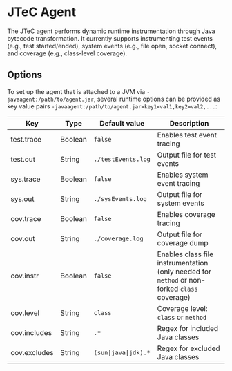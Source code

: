 # JTeC Agent

The JTeC agent performs dynamic runtime instrumentation through Java bytecode transformation.
It currently supports instrumenting test events (e.g., test started/ended), system events (e.g., file open, socket
connect), and coverage (e.g., class-level coverage).

## Options

To set up the agent that is attached to a JVM via `-javaagent:/path/to/agent.jar`, several runtime options can be
provided as key value pairs `-javaagent:/path/to/agent.jar=key1=val1,key2=val2,...`:

| Key             | Type    | Default value      | Description                                                                                  |
|-----------------|---------|--------------------|----------------------------------------------------------------------------------------------|         
| test.trace      | Boolean | `false`            | Enables test event tracing                                                                   |
| test.out        | String  | `./testEvents.log` | Output file for test events                                                                  |
| sys.trace       | Boolean | `false`            | Enables system event tracing                                                                 |
| sys.out         | String  | `./sysEvents.log`  | Output file for system events                                                                |
| cov.trace       | Boolean | `false`            | Enables coverage tracing                                                                     |
| cov.out         | String  | `./coverage.log`   | Output file for coverage dump                                                                |
| cov.instr       | Boolean | `false`            | Enables class file instrumentation (only needed for `method` or non-forked `class` coverage) |
| cov.level       | String  | `class`            | Coverage level: `class` or `method`                                                          |
| cov.includes    | String  | `.*`               | Regex for included Java classes                                                              |
| cov.excludes    | String  | `(sun\|java\|jdk).*` | Regex for excluded Java classes                                                              |
